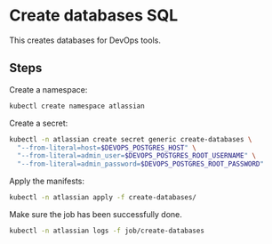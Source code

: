 # Create databases SQL

This creates databases for DevOps tools.

## Steps

Create a namespace:

```sh
kubectl create namespace atlassian
```

Create a secret:

```sh
kubectl -n atlassian create secret generic create-databases \
  "--from-literal=host=$DEVOPS_POSTGRES_HOST" \
  "--from-literal=admin_user=$DEVOPS_POSTGRES_ROOT_USERNAME" \
  "--from-literal=admin_password=$DEVOPS_POSTGRES_ROOT_PASSWORD"
```

Apply the manifests:

```sh
kubectl -n atlassian apply -f create-databases/
```

Make sure the job has been successfully done.

```sh
kubectl -n atlassian logs -f job/create-databases
```
